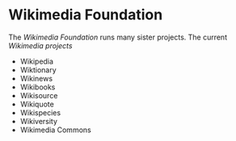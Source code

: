 # Wikimedia Foundation

The *Wikimedia Foundation* runs many sister projects. 
The current *Wikimedia projects*
- Wikipedia
- Wiktionary
- Wikinews
- Wikibooks
- Wikisource
- Wikiquote
- Wikispecies
- Wikiversity
- Wikimedia Commons
